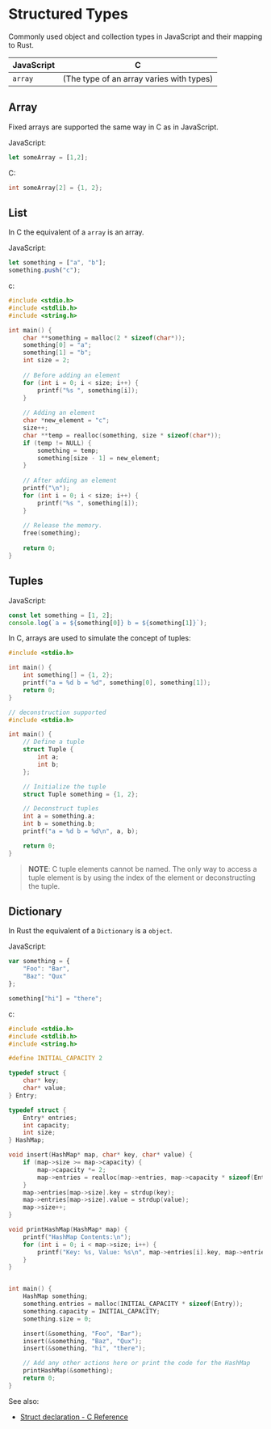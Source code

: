 # Structured Types

Commonly used object and collection types in JavaScript and their mapping to Rust.

| JavaScript | C                                        |
| ---------- | ---------------------------------------- |
| `array`    | (The type of an array varies with types) |

## Array

Fixed arrays are supported the same way in C as in JavaScript.

JavaScript:

```js
let someArray = [1,2];
```

C:

```c
int someArray[2] = {1, 2};
```

## List

In C the equivalent of a `array` is an array.

JavaScript:

```js
let something = ["a", "b"];
something.push("c");
```

c:

```c
#include <stdio.h>
#include <stdlib.h>
#include <string.h>

int main() {
    char **something = malloc(2 * sizeof(char*));
    something[0] = "a";
    something[1] = "b";
    int size = 2;
    
    // Before adding an element
    for (int i = 0; i < size; i++) {
        printf("%s ", something[i]);
    }
    
    // Adding an element
    char *new_element = "c";
    size++;
    char **temp = realloc(something, size * sizeof(char*));
    if (temp != NULL) {
        something = temp;
        something[size - 1] = new_element;
    }
    
    // After adding an element
    printf("\n");
    for (int i = 0; i < size; i++) {
        printf("%s ", something[i]);
    }
    
    // Release the memory.
    free(something);
    
    return 0;
}
```

## Tuples

JavaScript:

```js
const let something = [1, 2];
console.log(`a = ${something[0]} b = ${something[1]}`);
```

In C, arrays are used to simulate the concept of tuples:

```c
#include <stdio.h>

int main() {
    int something[] = {1, 2};
    printf("a = %d b = %d", something[0], something[1]);
    return 0;
}

// deconstruction supported
#include <stdio.h>

int main() {
    // Define a tuple
    struct Tuple {
        int a;
        int b;
    };

    // Initialize the tuple
    struct Tuple something = {1, 2};

    // Deconstruct tuples
    int a = something.a;
    int b = something.b;
    printf("a = %d b = %d\n", a, b);

    return 0;
}

```

> **NOTE**: C tuple elements cannot be named. The only way to access a tuple element is by using the index of the element or deconstructing the tuple.

## Dictionary

In Rust the equivalent of a `Dictionary` is a `object`.

JavaScript:

```js
var something = {
    "Foo": "Bar",
    "Baz": "Qux"
};

something["hi"] = "there";
```

c:

```c
#include <stdio.h>
#include <stdlib.h>
#include <string.h>

#define INITIAL_CAPACITY 2

typedef struct {
    char* key;
    char* value;
} Entry;

typedef struct {
    Entry* entries;
    int capacity;
    int size;
} HashMap;

void insert(HashMap* map, char* key, char* value) {
    if (map->size >= map->capacity) {
        map->capacity *= 2;
        map->entries = realloc(map->entries, map->capacity * sizeof(Entry));
    }
    map->entries[map->size].key = strdup(key);
    map->entries[map->size].value = strdup(value);
    map->size++;
}

void printHashMap(HashMap* map) {
    printf("HashMap Contents:\n");
    for (int i = 0; i < map->size; i++) {
        printf("Key: %s, Value: %s\n", map->entries[i].key, map->entries[i].value);
    }
}


int main() {
    HashMap something;
    something.entries = malloc(INITIAL_CAPACITY * sizeof(Entry));
    something.capacity = INITIAL_CAPACITY;
    something.size = 0;

    insert(&something, "Foo", "Bar");
    insert(&something, "Baz", "Qux");
    insert(&something, "hi", "there");

    // Add any other actions here or print the code for the HashMap
    printHashMap(&something); 
    return 0;
}


```

See also:

- [Struct declaration - C Reference](https://en.cppreference.com/w/c/language/struct)
